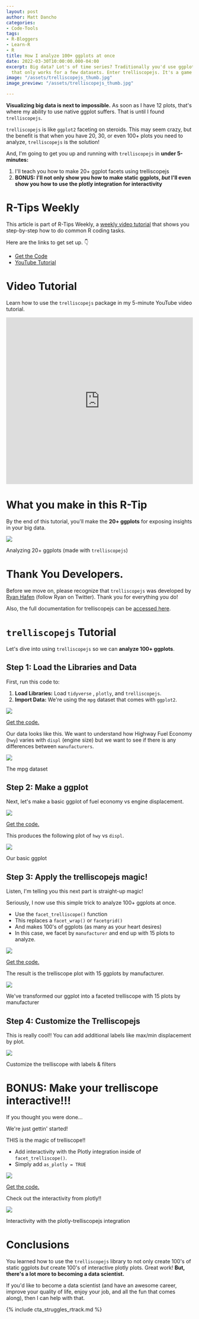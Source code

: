 ```yaml
---
layout: post
author: Matt Dancho
categories:
- Code-Tools
tags:
- R-Bloggers
- Learn-R
- R
title: How I analyze 100+ ggplots at once
date: 2022-03-30T10:00:00.000-04:00
excerpt: Big data? Lot's of time series? Traditionally you'd use ggplot facets. But
  that only works for a few datasets. Enter trelliscopejs. It's a game changer!
image: "/assets/trelliscopejs_thumb.jpg"
image_preview: "/assets/trelliscopejs_thumb.jpg"

---
```

**Visualizing big data is next to impossible.** As soon as I have 12 plots, that's where my ability to use native ggplot suffers. That is until I found `trelliscopejs`.

`trelliscopejs` is like `ggplot2` faceting on steroids. This may seem crazy, but the benefit is that when you have 20, 30, or even 100+ plots you need to analyze, `trelliscopejs` is the solution!

And, I'm going to get you up and running with `trelliscopejs` in **under 5-minutes:**

1. I'll teach you how to make 20+ ggplot facets using trelliscopejs
2. **BONUS: I'll not only show you how to make static ggplots, _but_ I'll even show you how to use the plotly integration for interactivity**

# R-Tips Weekly

This article is part of R-Tips Weekly, a <a href="https://learn.business-science.io/r-tips-newsletter">weekly video tutorial</a> that shows you step-by-step how to do common R coding tasks.

<p>Here are the links to get set up. 👇</p>

<ul> <li><a href="https://learn.business-science.io/r-tips-newsletter">Get the Code</a></li> <li><a href="https://youtu.be/x6GL9Y3t2Uo">YouTube Tutorial</a></li> </ul>

# Video Tutorial

Learn how to use the `trelliscopejs` package in my 5-minute YouTube video tutorial.

<iframe width="100%" height="450" src="https://www.youtube.com/embed/x6GL9Y3t2Uo" title="YouTube video player" frameborder="0" allow="accelerometer; autoplay; clipboard-write; encrypted-media; gyroscope; picture-in-picture" allowfullscreen></iframe>

# What you make in this R-Tip

By the end of this tutorial, you'll make the **20+ ggplots** for exposing insights in your big data.

![](/assets/trelliscopejs_thumb.jpg)

<p class="text-center date">Analyzing 20+ ggplots (made with <code>trelliscopejs</code>)</p>

# Thank You Developers.

Before we move on, please recognize that `trelliscopejs` was developed by [Ryan Hafen](https://twitter.com/hafenstats) (follow Ryan on Twitter). Thank you for everything you do!

Also, the full documentation for trelliscopejs can be [accessed here](https://hafen.github.io/trelliscopejs/).

# `trelliscopejs` Tutorial

Let's dive into using `trelliscopejs` so we can **analyze 100+ ggplots**.

## Step 1: Load the Libraries and Data

First, run this code to:

1. **Load Libraries:** Load `tidyverse` , `plotly`, and `trelliscopejs`.
2. **Import Data:** We're using the `mpg` dataset that comes with `ggplot2`.

![](/assets/00_trelliscope_libraries.jpg)

<p class='text-center date'> <a href='https://learn.business-science.io/r-tips-newsletter' target ='_blank'>Get the code.</a> </p>

Our data looks like this. We want to understand how Highway Fuel Economy (`hwy`) varies with `displ` (engine size) but we want to see if there is any differences between `manufacturers`.

![](/assets/01_trelliscope_data.jpg)

<p class='text-center date'>The mpg dataset</p>

## Step 2: Make a ggplot

Next, let's make a basic ggplot of fuel economy vs engine displacement.

![](/assets/02_trelliscope_ggplot.jpg)

<p class='text-center date'> <a href='https://learn.business-science.io/r-tips-newsletter' target ='_blank'>Get the code.</a> </p>

This produces the following plot of `hwy` vs `displ`.

![](/assets/02_trelliscope_ggplot_2.jpg)

<p class='text-center date'>Our basic ggplot</p>

## Step 3: Apply the trelliscopejs magic!

Listen, I'm telling you this next part is straight-up magic!

Seriously, I now use this simple trick to analyze 100+ ggplots at once.

* Use the `facet_trelliscope()` function
* This replaces a `facet_wrap()` or `facetgrid()`
* And makes 100's of ggplots (as many as your heart desires)
* In this case, we facet by `manufacturer` and end up with 15 plots to analyze.

![](/assets/03_trelliscopejs_facets.jpg)

<p class='text-center date'> <a href='https://learn.business-science.io/r-tips-newsletter' target ='_blank'>Get the code.</a> </p>

The result is the trelliscope plot with 15 ggplots by manufacturer.

![](/assets/03_trelliscopejs_facets_2.jpg)

<p class='text-center date'>We've transformed our ggplot into a faceted trelliscope with 15 plots by manufacturer</p>

## Step 4: Customize the Trelliscopejs

This is really cool!! You can add additional labels like max/min displacement by plot.

![](/assets/04_trelliscope_labels-1.jpg)

<p class='text-center date'>Customize the trelliscope with labels & filters</p>

# BONUS: Make your trelliscope interactive!!!

If you thought you were done...

We're just gettin' started!

THIS is the magic of trelliscope!!

* Add interactivity with the Plotly integration inside of `facet_trelliscope()`.
* Simply add `as_plotly = TRUE`

![](/assets/05_trelliscope_bonus_code.jpg)

<p class='text-center date'> <a href='https://learn.business-science.io/r-tips-newsletter' target ='_blank'>Get the code.</a> </p>

Check out the interactivity from plotly!!

![](/assets/05_trelliscope_bonus.gif)

<p class='text-center date'>Interactivity with the plotly-trelliscopejs integration</p>

# Conclusions

You learned how to use the `trelliscopejs` library to not only create 100's of static ggplots _but_ create 100's of interactive plotly plots. Great work! **But, there's a lot more to becoming a data scientist.**

If you'd like to become a data scientist (and have an awesome career, improve your quality of life, enjoy your job, and all the fun that comes along), then I can help with that.

{% include cta_struggles_rtrack.md %}
